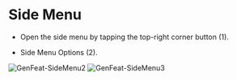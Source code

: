 # Side Menu

- Open the side menu by tapping the top-right corner button (1).​​

- Side Menu Options (2).

![GenFeat-SideMenu2](https://user-images.githubusercontent.com/105650529/169890288-13c15f44-c490-4654-8b00-d39d85378073.jpg)
![GenFeat-SideMenu3](https://user-images.githubusercontent.com/105650529/169891568-4cc739e6-85fc-400f-8706-efed0b193705.jpg)
